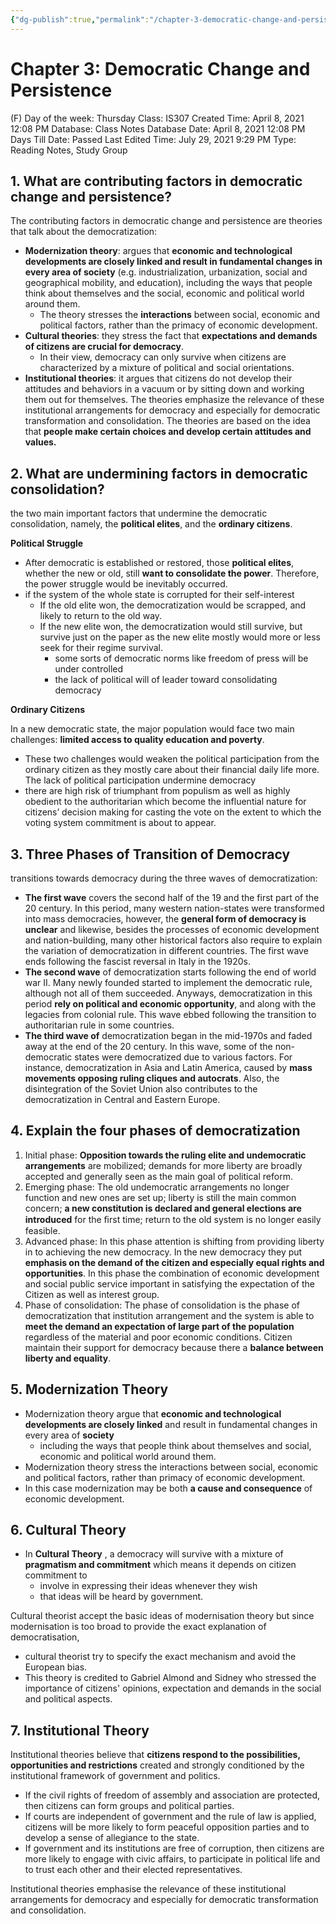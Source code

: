 ```yaml
---
{"dg-publish":true,"permalink":"/chapter-3-democratic-change-and-persistence/"}
---
```


# Chapter 3: Democratic Change and Persistence

(F) Day of the week: Thursday
Class: IS307
Created Time: April 8, 2021 12:08 PM
Database: Class Notes Database
Date: April 8, 2021 12:08 PM
Days Till Date: Passed
Last Edited Time: July 29, 2021 9:29 PM
Type: Reading Notes, Study Group

## 1. What are contributing factors in democratic change and persistence?

The contributing factors in democratic change and persistence are theories that talk about the democratization:

- **Modernization theory**: argues that **economic and technological developments are closely linked and result in fundamental changes in every area of society** (e.g. industrialization, urbanization, social and geographical mobility, and education), including the ways that people think about themselves and the social, economic and political world around them.
    - The theory stresses the **interactions** between social, economic and political factors, rather than the primacy of economic development.
- **Cultural theories**: they stress the fact that **expectations and demands of citizens are crucial for democracy**.
    - In their view, democracy can only survive when citizens are characterized by a mixture of political and social orientations.
- **Institutional theories**: it argues that citizens do not develop their attitudes and behaviors in a vacuum or by sitting down and working them out for themselves. The theories emphasize the relevance of these institutional arrangements for democracy and especially for democratic transformation and consolidation. The theories are based on the idea that **people make certain choices and develop certain attitudes and values.**

## 2. What are undermining factors in democratic consolidation?

the two main important factors that undermine the democratic consolidation, namely, the **political elites**, and the **ordinary citizens**. 

**Political Struggle**

- After democratic is established or restored, those **political elites**, whether the new or old, still **want to consolidate the power**. Therefore, the power struggle would be inevitably occurred.
- if the system of the whole state is corrupted for their self-interest
    - If the old elite won, the democratization would be scrapped, and likely to return to the old way.
    - If the new elite won, the democratization would still survive, but survive just on the paper as the new elite mostly would more or less seek for their regime survival.
        - some sorts of democratic norms like freedom of press will be under controlled
        - the lack of political will of leader toward consolidating democracy

**Ordinary Citizens**

In a new democratic state, the major population would face two main challenges: **limited access to quality education and poverty**. 

- These two challenges would weaken the political participation from the ordinary citizen as they mostly care about their financial daily life more. The lack of political participation undermine democracy
- there are high risk of triumphant from populism as well as highly obedient to the authoritarian which become the influential nature for citizens’ decision making for casting the vote on the extent to which the voting system commitment is about to appear.

## 3. Three Phases of Transition of Democracy

transitions towards democracy during the three waves of democratization:

- **The first wave** covers the second half of the 19 and the first part of the 20 century. In this period, many western nation-states were transformed into mass democracies, however, the **general form of democracy is unclear** and likewise, besides the processes of economic development and nation-building, many other historical factors also require to explain the variation of democratization in different countries. The first wave ends following the fascist reversal in Italy in the 1920s.
- **The second wave** of democratization starts following the end of world war II. Many newly founded started to implement the democratic rule, although not all of them succeeded. Anyways, democratization in this period **rely on political and economic opportunity**, and along with the legacies from colonial rule. This wave ebbed following the transition to authoritarian rule in some countries.
- **The third wave of** democratization began in the mid-1970s and faded away at the end of the 20 century. In this wave, some of the non-democratic states were democratized due to various factors. For instance, democratization in Asia and Latin America, caused by **mass movements opposing ruling cliques and autocrats**. Also, the disintegration of the Soviet Union also contributes to the democratization in Central and Eastern Europe.

## 4. Explain the four phases of democratization

1. Initial phase: **Opposition towards the ruling elite and undemocratic arrangements** are mobilized; demands for more liberty are broadly accepted and generally seen as the main goal of political reform.
2. Emerging phase: The old undemocratic arrangements no longer function and new ones are set up; liberty is still the main common concern; **a new constitution is declared and general elections are introduced** for the ﬁrst time; return to the old system is no longer easily feasible.
3. Advanced phase: In this phase attention is shifting from providing liberty in to achieving the new democracy. In the new democracy they put **emphasis on the demand of the citizen and especially equal rights and opportunities**. In this phase the combination of economic development and social public service important in satisfying the expectation of the Citizen as well as interest group. 
4. Phase of consolidation: The phase of consolidation is the phase of democratization that institution arrangement and the system is able to **meet the demand an expectation of large part of the population** regardless of the material and poor economic conditions. Citizen maintain their support for democracy because there a **balance between liberty and equality**.

## 5. Modernization Theory

- Modernization theory argue that **economic and technological developments are closely linked** and result in fundamental changes in every area of **society**
    - including the ways that people think about themselves and social, economic and political world around them.
- Modernization theory stress the interactions between social, economic and political factors, rather than primacy of economic development.
- In this case modernization may be both **a cause and consequence** of economic development.

## 6. Cultural Theory

- In **Cultural Theory** , a democracy will survive with a mixture of **pragmatism and commitment** which means it depends on citizen commitment to
    - involve in expressing their ideas whenever they wish
    - that ideas will be heard by government.

Cultural theorist accept the basic ideas of modernisation theory but since modernisation is too broad to provide the exact explanation of democratisation, 

- cultural theorist try to specify the exact mechanism and avoid the European bias.
- This theory is credited to Gabriel Almond and Sidney who stressed the importance of citizens' opinions, expectation and demands in the social and political aspects.

## 7. Institutional Theory

Institutional theories believe that **citizens respond to the possibilities, opportunities and restrictions** created and strongly conditioned by the institutional framework of government and politics. 

- If the civil rights of freedom of assembly and association are protected, then citizens can form groups and political parties.
- If courts are independent of government and the rule of law is applied, citizens will be more likely to form peaceful opposition parties and to develop a sense of allegiance to the state.
- If government and its institutions are free of corruption, then citizens are more likely to engage with civic affairs, to participate in political life and to trust each other and their elected representatives.

Institutional theories emphasise the relevance of these institutional arrangements for democracy and especially for democratic transformation and consolidation.